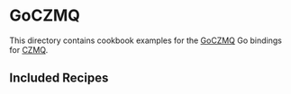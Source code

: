 # GoCZMQ

This directory contains cookbook examples for the [GoCZMQ](http://github.com/zeromq/goczmq) Go bindings for [CZMQ](http://github.com/zeromq/czmq).

## Included Recipes
